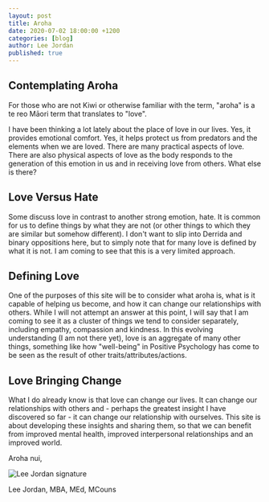```yaml
---
layout: post
title: Aroha
date: 2020-07-02 18:00:00 +1200
categories: [blog]
author: Lee Jordan
published: true
---
```


<h2>Contemplating Aroha</h2>

<p>For those who are not Kiwi or otherwise familiar with the term, "aroha" is a te reo Māori term that translates to "love".</p>

<p>I have been thinking a lot lately about the place of love in our lives. Yes, it provides emotional comfort. Yes, it helps protect us from predators and the elements when we are loved. There are many practical aspects of love. There are also physical aspects of love as the body responds to the generation of this emotion in us and in receiving love from others. What else is there?</p>

<h2>Love Versus Hate</h2>

<p>Some discuss love in contrast to another strong emotion, hate. It is common for us to define things by what they are not (or other things to which they are similar but somehow different). I don't want to slip into Derrida and binary oppositions here, but to simply note that for many love is defined by what it is not. I am coming to see that this is a very limited approach.</p>

<h2>Defining Love</h2>

<p>One of the purposes of this site will be to consider what aroha is, what is it capable of helping us become, and how it can change our relationships with others. While I will not attempt an answer at this point, I will say that I am coming to see it as a cluster of things we tend to consider separately, including empathy, compassion and kindness. In this evolving understanding (I am not there yet), love is an aggregate of many other things, something like how "well-being" in Positive Psychology has come to be seen as the result of other traits/attributes/actions.</p>

<h2>Love Bringing Change</h2>

<p>What I do already know is that love can change our lives. It can change our relationships with others and - perhaps the greatest insight I have discovered so far - it can change our relationship with ourselves. This site is about developing these insights and sharing them, so that we can benefit from improved mental health, improved interpersonal relationships and an improved world.</p>

<p>Aroha nui,</p>

<img src="https://therapyaroha.co.nz/public/assets/images/lee-jordan.png" alt="Lee Jordan signature">

Lee Jordan, MBA, MEd, MCouns